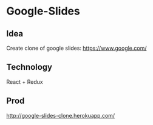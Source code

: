 # Google-Slides

## Idea
Create clone of google slides: https://www.google.com/

## Technology
React + Redux

## Prod
http://google-slides-clone.herokuapp.com/
